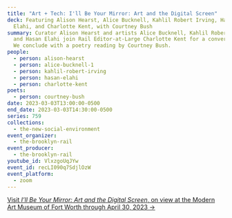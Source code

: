 ```yaml
---
title: "Art + Tech: I'll Be Your Mirror: Art and the Digital Screen"
deck: Featuring Alison Hearst, Alice Bucknell, Kahlil Robert Irving, Hasan
  Elahi, and Charlotte Kent, with Courtney Bush
summary: Curator Alison Hearst and artists Alice Bucknell, Kahlil Robert Irving,
  and Hasan Elahi join Rail Editor-at-Large Charlotte Kent for a conversation.
  We conclude with a poetry reading by Courtney Bush.
people:
  - person: alison-hearst
  - person: alice-bucknell-1
  - person: kahlil-robert-irving
  - person: hasan-elahi
  - person: charlotte-kent
poets:
  - person: courtney-bush
date: 2023-03-03T13:00:00-0500
end_date: 2023-03-03T14:30:00-0500
series: 759
collections:
  - the-new-social-environment
event_organizer:
  - the-brooklyn-rail
event_producer:
  - the-brooklyn-rail
youtube_id: VlxzgoUqJYw
event_id: recLI090q7SdjlOzW
event_platform:
  - zoom
---
```

[V﻿isit *I’ll Be Your Mirror: Art and the Digital Screen*, on view at the Modern Art Museum of Fort Worth through April 30, 2023 →](https://www.themodern.org/exhibition/ill-be-your-mirror-art-and-digital-screen)